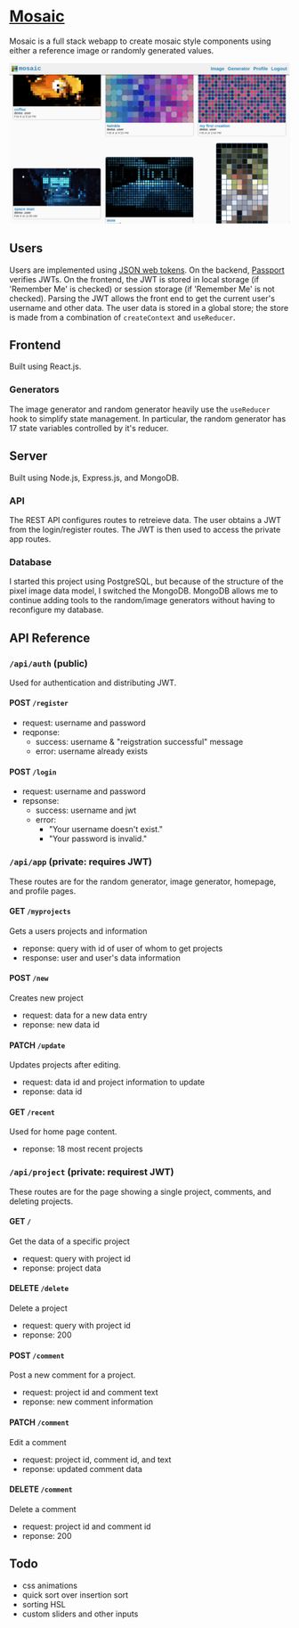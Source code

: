 # [Mosaic](https://mosaiorama.herokuapp.com/)

Mosaic is a full stack webapp to create mosaic style components using either a reference image or randomly generated values.

![mosaic_site_img](./mosaic.png)

## Users

Users are implemented using [JSON web tokens](https://jwt.io/).
On the backend, [Passport](https://github.com/jaredhanson/passport) verifies JWTs.
On the frontend, the JWT is stored in local storage (if 'Remember Me' is checked) or session storage (if 'Remember Me' is not checked).
Parsing the JWT allows the front end to get the current user's username and other data.
The user data is stored in a global store; the store is made from a combination of `createContext` and `useReducer`.

## Frontend

Built using React.js.

### Generators

The image generator and random generator heavily use the `useReducer` hook to simplify state management.
In particular, the random generator has 17 state variables controlled by it's reducer.

## Server

Built using Node.js, Express.js, and MongoDB.

### API

The REST API configures routes to retreieve data.
The user obtains a JWT from the login/register routes.
The JWT is then used to access the private app routes.

### Database

I started this project using PostgreSQL, but because of the structure of the pixel image data model, I switched the MongoDB.
MongoDB allows me to continue adding tools to the random/image generators without having to reconfigure my database.

## API Reference

### `/api/auth` (public)

Used for authentication and distributing JWT.

#### POST `/register`

- request: username and password
- reqponse:
  - success: username & "reigstration successful" message
  - error: username already exists

#### POST `/login`

- request: username and password
- repsonse:
  - success: username and jwt
  - error:
    - "Your username doesn't exist."
    - "Your password is invalid."

### `/api/app` (private: requires JWT)

These routes are for the random generator, image generator, homepage, and profile pages.

#### GET `/myprojects`

Gets a users projects and information

- reponse: query with id of user of whom to get projects
- response: user and user's data information

#### POST `/new`

Creates new project

- request: data for a new data entry
- reponse: new data id

#### PATCH `/update`

Updates projects after editing.

- request: data id and project information to update
- reponse: data id

#### GET `/recent`

Used for home page content.

- reponse: 18 most recent projects

### `/api/project` (private: requirest JWT)

These routes are for the page showing a single project, comments, and deleting projects.

#### GET `/`

Get the data of a specific project

- request: query with project id
- reponse: project data

#### DELETE `/delete`

Delete a project

- request: query with project id
- reponse: 200

#### POST `/comment`

Post a new comment for a project.

- request: project id and comment text
- reponse: new comment information

#### PATCH `/comment`

Edit a comment

- request: project id, comment id, and text
- reponse: updated comment data

#### DELETE `/comment`

Delete a comment

- request: project id and comment id
- reponse: 200

## Todo

- css animations
- quick sort over insertion sort
- sorting HSL
- custom sliders and other inputs
